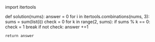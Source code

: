 import itertools

def solution(nums):
    answer = 0
    for i in itertools.combinations(nums, 3):
        sums = sum(list(i))
        check = 0
        for k in range(2, sums):
            if sums % k == 0:
                check = 1
                break
        if not check:
            answer +=1

    return answer